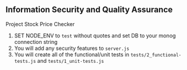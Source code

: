 Information Security and Quality Assurance
------

Project Stock Price Checker

1) SET NODE_ENV to `test` without quotes and set DB to your monog connection string
3) You will add any security features to `server.js`
4) You will create all of the functional/unit tests in `tests/2_functional-tests.js` and `tests/1_unit-tests.js`


